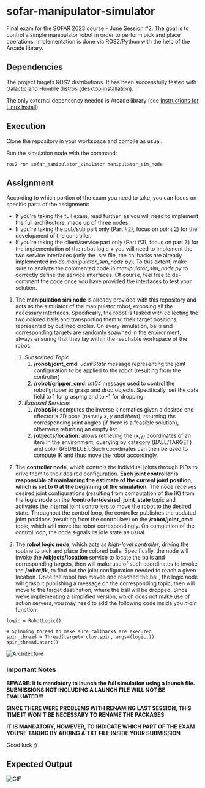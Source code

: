 # sofar-manipulator-simulator
Final exam for the SOFAR 2023 course - June Session #2. The goal is to control a simple manipulator robot in order to perform pick and place operations. Implementation is done via ROS2/Python with the help of the Arcade library.

## Dependencies

The project targets ROS2 distributions. It has been successfully tested with Galactic and Humble distros (desktop installation).

The only external depencency needed is Arcade library (see [Instructions for Linux install](https://api.arcade.academy/en/latest/install/linux.html))

## Execution

Clone the repository in your workspace and compile as usual.

Run the simulation node with the command:

```ros2 run sofar_manipulator_simulator manipulator_sim_node```

## Assignment

According to which portion of the exam you need to take, you can focus on specific parts of the assignment:
- If you're taking the full exam, read further, as you will need to implement the full architecture, made up of three nodes.
- If you're taking the pub/sub part only (Part #2), focus on point 2) for the development of the controller.
- If you're taking the client/service part only (Part #3), focus on part 3) for the implementation of the robot logic + you will need to implement the two service interfaces (only the .srv file, the callbacks are already implemented inside *manipulator_sim_node.py*). To this extent, make sure to analyze the commented code in *manipulator_sim_node.py* to correctly define the service interfaces. Of course, feel free to de-comment the code once you have provided the interfaces to test your solution.

1) The **manipulation sim node** is already provided with this repository and acts as the simulator of the manipulator robot, exposing all the necessary interfaces. Specifically, the robot is tasked with collecting the two colored balls and transporting them to their target positions, represented by outlined circles. On every simulation, balls and corresponding targets are randomly spawned in the environment, always ensuring that they lay within the reachable workspace of the robot.
    1. *Subscribed Topic*
       1) **/robot/joint_cmd**: *JointState* message representing the joint configuration to be applied to the robot (resulting from the controller)
       2) **/robot/gripper_cmd**: *Int64* message used to control the robot'gripper to grasp and drop objects. Specifically, set the data field to 1 for grasping and to -1 for dropping.
    2. *Exposed Services*
       1) **/robot/ik**: computes the inverse kinematics given a desired end-effector's 2D pose (namely *x*, *y* and *theta*), returning the corresponding joint angles (if there is a feasible solution), otherwise returning an empty list.
       2) **/objects/location**: allows retrieving the (x,y) coordinates of an item in the environment, querying by category (BALL/TARGET) and color (RED/BLUE). Such coordinates can then be used to compute IK and thus move the robot accordingly.

2) The **controller node**, which controls the individual joints through PIDs to drive them to their desired configuration. **Each joint controller is responsible of maintaining the estimate of the current joint position, which is set to 0 at the beginning of the simulation**. The node receives desired joint configurations (resulting from computation of the IK) from the **logic node** on the **/controller/desired_joint_state** topic and activates the internal joint controllers to move the robot to the desired state. Throughout the control loop, the controller publishes the updated joint positions (resulting from the control law) on the **/robot/joint_cmd** topic, which will move the robot correspondingly. On completion of the control loop, the node signals its idle state as usual.

3) The **robot logic node**, which acts as *high-level controller*, driving the routine to pick and place the colored balls. Specifically, the node will invoke the **/objects/location** service to locate the balls and corresponding targets, then will make use of such coordinates to invoke the **/robot/ik**, to find out the joint configuration needed to reach a given location. Once the robot has moved and reached the ball, the logic node will grasp it publishing a message on the corresponding topic, then will move to the target destination, where the ball will be dropped. Since we're implementing a simplified version, which does not make use of action servers, you may need to add the following code inside you *main* function:

```
logic = RobotLogic()
    
# Spinning thread to make sure callbacks are executed
spin_thread = Thread(target=rclpy.spin, args=(logic,))
spin_thread.start()
```

![Architecture](sofar_manipulator_simulator/resource/architecture-final.png)

### Important Notes

**BEWARE: It is mandatory to launch the full simulation using a launch file. SUBMISSIONS NOT INCLUDING A LAUNCH FILE WILL NOT BE EVALUATED!!!**

**SINCE THERE WERE PROBLEMS WITH RENAMING LAST SESSION, THIS TIME IT WON'T BE NECESSARY TO RENAME THE PACKAGES**

**IT IS MANDATORY, HOWEVER, TO INDICATE WHICH PART OF THE EXAM YOU'RE TAKING BY ADDING A TXT FILE INSIDE YOUR SUBMISSION**

Good luck ;)

## Expected Output

![GIF](https://github.com/SimoneMacci0/sofar-manipulator-simulator/blob/main/sofar_manipulator_simulator/resource/output-final.gif)
